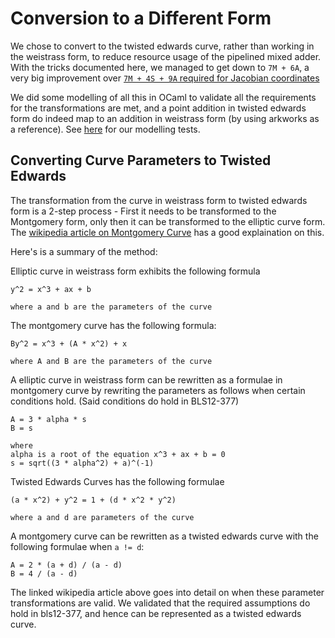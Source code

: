 # Conversion to a Different Form

We chose to convert to the twisted edwards curve, rather than working in the
weistrass form, to reduce resource usage of the pipelined mixed adder. With
the tricks documented here, we managed to get down to `7M + 6A`, a very
big improvement over [`7M + 4S + 9A` required for Jacobian coordinates](https://hyperelliptic.org/EFD/g1p/auto-shortw-jacobian-0.html#addition-madd-2007-bl)

We did some modelling of all this in OCaml to validate all the requirements
for the transformations are met, and a point addition in twisted edwards form do
indeed map to an addition in weistrass form (by using arkworks as a reference).
See [here](../../../libs/twisted_edwards/model) for our modelling tests.

## Converting Curve Parameters to Twisted Edwards

The transformation from the curve in weistrass form to twisted edwards form is a
2-step process - First it needs to be transformed to the Montgomery form, only
then it can be transformed to the elliptic curve form. The [wikipedia article on
Montgomery Curve](https://en.wikipedia.org/wiki/Montgomery_curve) has a good
explaination on this.

Here's is a summary of the method:

Elliptic curve in weistrass form exhibits the following formula

```
y^2 = x^3 + ax + b

where a and b are the parameters of the curve
```

The montgomery curve has the following formula:

```
By^2 = x^3 + (A * x^2) + x

where A and B are the parameters of the curve
```

A elliptic curve in weistrass form can be rewritten as a formulae in montgomery
curve by rewriting the parameters as follows when certain conditions hold.
(Said conditions do hold in BLS12-377)

```
A = 3 * alpha * s
B = s

where
alpha is a root of the equation x^3 + ax + b = 0
s = sqrt((3 * alpha^2) + a)^(-1)
```

Twisted Edwards Curves has the following formulae

```
(a * x^2) + y^2 = 1 + (d * x^2 * y^2)

where a and d are parameters of the curve
```

A montgomery curve can be rewritten as a twisted edwards curve with the following
formulae when `a != d`:

```
A = 2 * (a + d) / (a - d)
B = 4 / (a - d)
```

The linked wikipedia article above goes into detail on when these parameter
transformations are valid. We validated that the required assumptions
do hold in bls12-377, and hence can be represented as a twisted edwards curve.
